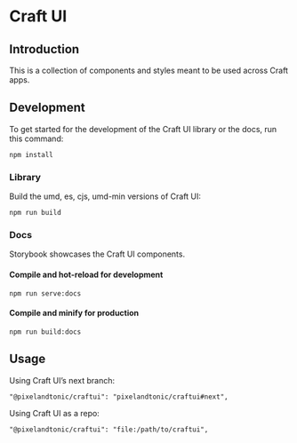 # Craft UI

## Introduction
This is a collection of components and styles meant to be used across Craft apps.

## Development

To get started for the development of the Craft UI library or the docs, run this command:

```
npm install
```

### Library

Build the umd, es, cjs, umd-min versions of Craft UI:
 
```
npm run build
```

### Docs

Storybook showcases the Craft UI components.

#### Compile and hot-reload for development
```
npm run serve:docs
```

#### Compile and minify for production
```
npm run build:docs
```

## Usage

Using Craft UI’s next branch:
```
"@pixelandtonic/craftui": "pixelandtonic/craftui#next",
```

Using Craft UI as a repo:
```
"@pixelandtonic/craftui": "file:/path/to/craftui",
```
